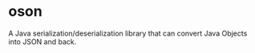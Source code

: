 # oson
A Java serialization/deserialization library that can convert Java Objects into JSON and back.
